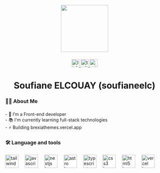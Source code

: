 <br clear="both">

<div align="center">
  <img height="150" src="https://pbs.twimg.com/profile_images/1647563867675828227/pH0F1hNr_400x400.jpg"  />
</div>

###

<div align="center">
  <a href="https://linkedin.com/in/soufianeelc" target="_blank">
    <img src="https://img.shields.io/static/v1?message=Let's connect&logo=linkedin&label=&color=0077B5&logoColor=white&labelColor=&style=for-the-badge" height="25" alt="linkedin logo"  />
  </a>
  <a href="twitter.com/soufianeeelc" target="_blank">
    <img src="https://img.shields.io/static/v1?message=Follow me on Twitter&logo=twitter&label=&color=1DA1F2&logoColor=white&labelColor=&style=for-the-badge" height="25" alt="twitter logo"  />
  </a>
  <a href="mailto:elcouay@outlook.COM" target="_blank">
    <img src="https://img.shields.io/static/v1?message=CONTACT ME&logo=microsoft-outlook&label=&color=0078D4&logoColor=white&labelColor=&style=for-the-badge" height="25" alt="microsoft-outlook logo"  />
  </a>
</div>

###

<h1 align="center">Soufiane ELCOUAY (soufianeelc)</h1>

###

<h3 align="left">👩‍💻  About Me</h3>

###

<p align="left">- 🔭 I’m a Front-end developer<br>- 📚 I'm currently learning full-stack technologies<br>- ⚡ Building brexiathemes.vercel.app</p>

###

<h3 align="left">🛠 Language and tools</h3>

###

<div align="left">
  <img src="https://img.shields.io/badge/Tailwind CSS-06B6D4?logo=tailwindcss&logoColor=black&style=for-the-badge" height="42" alt="tailwindcss logo"  />
  <img width="12" />
  <img src="https://img.shields.io/badge/JavaScript-F7DF1E?logo=javascript&logoColor=black&style=for-the-badge" height="42" alt="javascript logo"  />
  <img width="12" />
  <img src="https://img.shields.io/badge/Next.js-000000?logo=nextdotjs&logoColor=white&style=for-the-badge" height="42" alt="nextjs logo"  />
  <img width="12" />
  <img src="https://img.shields.io/badge/Astro-FF5D01?logo=astro&logoColor=black&style=for-the-badge" height="42" alt="astro logo"  />
  <img width="12" />
  <img src="https://img.shields.io/badge/TypeScript-3178C6?logo=typescript&logoColor=white&style=for-the-badge" height="42" alt="typescript logo"  />
  <img width="12" />
  <img src="https://img.shields.io/badge/CSS3-1572B6?logo=css3&logoColor=white&style=for-the-badge" height="42" alt="css3 logo"  />
  <img width="12" />
  <img src="https://img.shields.io/badge/HTML5-E34F26?logo=html5&logoColor=white&style=for-the-badge" height="42" alt="html5 logo"  />
  <img width="12" />
  <img src="https://img.shields.io/badge/Vercel-000000?logo=vercel&logoColor=white&style=for-the-badge" height="42" alt="vercel logo"  />
</div>

###
